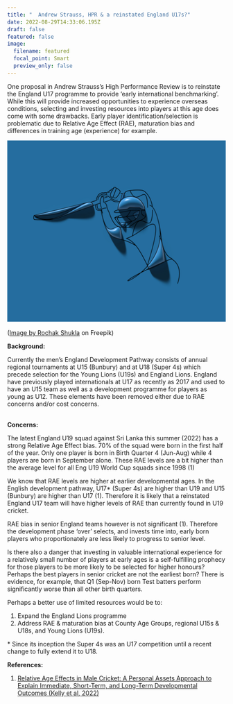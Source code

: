 ```yaml
---
title: "  Andrew Strauss, HPR & a reinstated England U17s?"
date: 2022-08-29T14:33:06.195Z
draft: false
featured: false
image:
  filename: featured
  focal_point: Smart
  preview_only: false
---
```

<meta name="twitter:card" content="summary_large_image" />
<meta name="twitter:site" content="@nothirdman" />
<meta name="twitter:title" content="  Andrew Strauss, HPR & a reinstated England U17s?" />
<meta name="twitter:description" content="Is it a good idea to reinstate the England U17s cricket programme? Will problems of Relative Age effects and maturation bias mean a lot of resources will be wasted on players who are less likely to play for the full international side and are in fact more likely to drop out of professional cricket.." />
<meta name="twitter:image" content="https://onemoresummer.co.uk/post/andrew-strauss-hpr-a-reinstated-england-u17s/x.jpg" />

One proposal in Andrew Strauss’s High Performance Review is to reinstate the England U17 programme to provide ‘early international benchmarking’. While this will provide increased opportunities to experience overseas conditions, selecting and investing resources into players at this age does come with some drawbacks. Early player identification/selection is problematic due to Relative Age Effect (RAE), maturation bias and differences in training age (experience) for example.

![](3d-render-batsman-playing-cricket-design.jpg)

(<a href="https://www.freepik.com/free-photo/3d-render-batsman-playing-cricket-design_23550231.htm#query=cricket%20sport&position=7&from_view=search">Image by Rochak Shukla</a> on Freepik)

**Background:**

Currently the men’s England Development Pathway consists of annual regional tournaments at U15 (Bunbury) and at U18 (Super 4s) which precede selection for the Young Lions (U19s) and England Lions. England have previously played internationals at U17 as recently as 2017 and used to have an U15 team as well as a development programme for players as young as U12. These elements have been removed either due to RAE concerns and/or cost concerns. 

**\
Concerns:**

The latest England U19 squad against Sri Lanka this summer (2022) has a strong Relative Age Effect bias. 70% of the squad were born in the first half of the year. Only one player is born in Birth Quarter 4 (Jun-Aug) while 4 players are born in September alone. These RAE levels are a bit higher than the average level for all Eng U19 World Cup squads since 1998 (1)

We know that RAE levels are higher at earlier developmental ages. In the English development pathway, U17* (Super 4s) are higher than U19 and U15 (Bunbury) are higher than U17 (1). Therefore it is likely that a reinstated England U17 team will have higher levels of RAE than currently found in U19 cricket.

RAE bias in senior England teams however is not significant (1). Therefore the development phase ‘over’ selects, and invests time into, early born players who proportionately are less likely to progress to senior level.

Is there also a danger that investing in valuable international experience for a relatively small number of players at early ages is a self-fulfilling prophecy for those players to be more likely to be selected for higher honours? Perhaps the best players in senior cricket are not the earliest born? There is evidence, for example, that Q1 (Sep-Nov) born Test batters perform significantly worse than all other birth quarters. 

Perhaps a better use of limited resources would be to:

1. Expand the England Lions programme
2. Address RAE & maturation bias at County Age Groups, regional U15s & U18s, and Young Lions (U19s).

\* Since its inception the Super 4s was an U17 competition until a recent change to fully extend it to U18.

**References:**

1. [Relative Age Effects in Male Cricket: A Personal Assets Approach to Explain Immediate, Short-Term, and Long-Term Developmental Outcomes (Kelly et al, 2022)](https://www.mdpi.com/2075-4663/10/3/39)